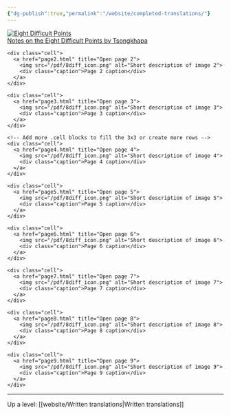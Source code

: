 ```yaml
---
{"dg-publish":true,"permalink":"/website/completed-translations/"}
---
```


<div class="grid">
    <!-- Repeat this .cell block for each item. Add more to create more rows. -->
    <div class="cell">
      <a href="https://dharmalibrary.netlify.app/website/translations/notes-on-the-eight-difficult-points/">
        <img src="/pdf/8diff_icon.png" alt="Eight Difficult Points">
        <div class="caption">Notes on the Eight Difficult Points by Tsongkhapa</div>
      </a>
    </div>

    <div class="cell">
      <a href="page2.html" title="Open page 2">
        <img src="/pdf/8diff_icon.png" alt="Short description of image 2">
        <div class="caption">Page 2 caption</div>
      </a>
    </div>

    <div class="cell">
      <a href="page3.html" title="Open page 3">
        <img src="/pdf/8diff_icon.png" alt="Short description of image 3">
        <div class="caption">Page 3 caption</div>
      </a>
    </div>

    <!-- Add more .cell blocks to fill the 3x3 or create more rows -->
    <div class="cell">
      <a href="page4.html" title="Open page 4">
        <img src="/pdf/8diff_icon.png" alt="Short description of image 4">
        <div class="caption">Page 4 caption</div>
      </a>
    </div>

    <div class="cell">
      <a href="page5.html" title="Open page 5">
        <img src="/pdf/8diff_icon.png" alt="Short description of image 5">
        <div class="caption">Page 5 caption</div>
      </a>
    </div>

    <div class="cell">
      <a href="page6.html" title="Open page 6">
        <img src="/pdf/8diff_icon.png" alt="Short description of image 6">
        <div class="caption">Page 6 caption</div>
      </a>
    </div>

    <div class="cell">
      <a href="page7.html" title="Open page 7">
        <img src="/pdf/8diff_icon.png" alt="Short description of image 7">
        <div class="caption">Page 7 caption</div>
      </a>
    </div>

    <div class="cell">
      <a href="page8.html" title="Open page 8">
        <img src="/pdf/8diff_icon.png" alt="Short description of image 8">
        <div class="caption">Page 8 caption</div>
      </a>
    </div>

    <div class="cell">
      <a href="page9.html" title="Open page 9">
        <img src="/pdf/8diff_icon.png" alt="Short description of image 9">
        <div class="caption">Page 9 caption</div>
      </a>
    </div>
  </div>



---
Up a level: [[website/Written translations\|Written translations]]